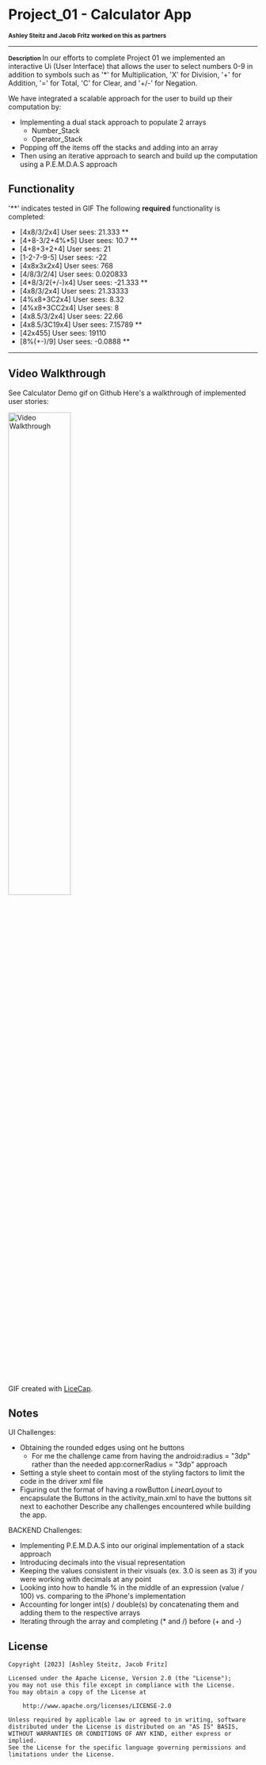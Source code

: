 # Project_01 - Calculator App
<span style="font-size: smaller;"><strong>Ashley Steitz and Jacob Fritz worked on this as partners</strong></span>

---
<span style="font-size: smaller;"><strong> Description </strong> </span>
In our efforts to complete Project 01 we implemented an interactive Ui (User Interface) that allows the user to select numbers 0-9 in addition
to symbols such as '*' for Multiplication, 'X' for Division, '+' for Addition, '=' for Total, 'C' for Clear, and '+/-' for Negation.

We have integrated a scalable approach for the user to build up their computation by:
- Implementing a dual stack approach to populate 2 arrays
  - Number_Stack
  - Operator_Stack
- Popping off the items off the stacks and adding into an array
- Then using an iterative approach to search and build up the computation using a P.E.M.D.A.S approach


## Functionality
'**' indicates tested in GIF 
The following **required** functionality is completed:

* [4x8/3/2x4] User sees: 21.333 **
* [4+8-3/2+4%*5] User sees: 10.7 **
* [4+8+3+2+4] User sees: 21
* [1-2-7-9-5] User sees: -22
* [4x8x3x2x4] User sees: 768
* [4/8/3/2/4] User sees: 0.020833
* [4*8/3/2(+/-)x4] User sees: -21.333 **
* [4x8/3/2x4] User sees: 21.33333
* [4%x8+3C2x4] User sees: 8.32
* [4%x8+3CC2x4] User sees: 8
* [4x8.5/3/2x4] User sees: 22.66
* [4x8.5/3C19x4] User sees: 7.15789 **
* [42x455] User sees: 19110
* [8%(+-)/9] User sees: -0.0888 **

---
## Video Walkthrough
See Calculator Demo gif on Github
Here's a walkthrough of implemented user stories:

<img src='https://raw.github.iu.edu/jamfritz/Calculator/master/app/src/main/java/com/example/calculator/Calculator%20Demo.gif?token=GHSAT0AAAAAAAAAT6M5WZYLE4KCR2XN2GZKZH43KMA' title='Video Walkthrough' width='50%' alt='Video Walkthrough' />

GIF created with [LiceCap](http://www.cockos.com/licecap/).

## Notes
UI Challenges:
- Obtaining the rounded edges using ont he buttons 
  - For me the challenge came from having the android:radius = "3dp" rather than the needed app:cornerRadius = "3dp" approach
- Setting a style sheet to contain most of the styling factors to limit the code in the driver xml file
- Figuring out the format of having a rowButton _LinearLayout_ to encapsulate the Buttons in the activity_main.xml to have the buttons sit next to eachother
Describe any challenges encountered while building the app.

BACKEND Challenges:
- Implementing P.E.M.D.A.S into our original implementation of a stack approach
- Introducing decimals into the visual representation
- Keeping the values consistent in their visuals (ex. 3.0 is seen as 3) if you were working with decimals at any point
- Looking into how to handle % in the middle of an expression (value / 100) vs. comparing to the iPhone's implementation
- Accounting for longer int(s) / double(s) by concatenating them and adding them to the respective arrays
- Iterating through the array and completing (* and /) before (+ and -)

## License

    Copyright [2023] [Ashley Steitz, Jacob Fritz]

    Licensed under the Apache License, Version 2.0 (the "License");
    you may not use this file except in compliance with the License.
    You may obtain a copy of the License at

        http://www.apache.org/licenses/LICENSE-2.0

    Unless required by applicable law or agreed to in writing, software
    distributed under the License is distributed on an "AS IS" BASIS,
    WITHOUT WARRANTIES OR CONDITIONS OF ANY KIND, either express or implied.
    See the License for the specific language governing permissions and
    limitations under the License.
